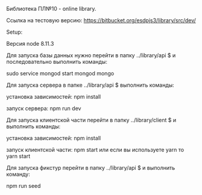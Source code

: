 Библиотека ПЛ№10 - online library.

Ссылка на тестовую версию:  https://bitbucket.org/esdpjs3/library/src/dev/

Setup:

Версия node 8.11.3

Для запуска базы данных нужно перейти в папку ../library/api $
и последовательно выполнить команды:

sudo service mongod start
mongod
mongo

Для запуска сервера в папке ../library/api $
выполнить команды:

установка зависимостей:   npm install

запуск сервера:   npm run dev

Для запуска клиентской части перейти в папку ../library/client $
и выполнить команды:

установка зависимостей:   npm install

запуск клиентской части:   npm start или если вы используете yarn то yarn start

Для запуска фикстур перейти в папку ../library/api $
и выполнить команду:

npm run seed
